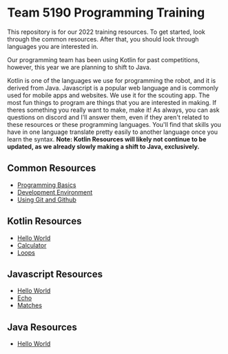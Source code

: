 # Team 5190 Programming Training
This repository is for our 2022 training resources.
To get started, look through the common resources. After that, you should look through languages you are interested in. 

Our programming team has been using Kotlin for past competitions, however, this year we are planning to shift to Java. 

Kotlin is one of the languages we use for programming the robot, and it is derived from Java. Javascript is a popular web language and is commonly used for mobile apps and websites. We use it for the scouting app. The most fun things to program are things that you are interested in making. If theres something you really want to make, make it! As always, you can ask questions on discord and I'll answer them, even if they aren't related to these resources or these programming languages. You'll find that skills you have in one language translate pretty easily to another language once you learn the syntax.
**Note: Kotlin Resources will likely not continue to be updated, as we already slowly making a shift to Java, exclusively.**

## Common Resources
- [Programming Basics](common/basics.md)
- [Development Environment](common/ide.md)
- [Using Git and Github](common/git.md)

## Kotlin Resources
- [Hello World](kotlin/helloworld.md)
- [Calculator](kotlin/calculator.md)
- [Loops](kotlin/loops.md)

## Javascript Resources
- [Hello World](javascript/helloworld.md)
- [Echo](javascript/echo.md)
- [Matches](javascript/matches.md)

## Java Resources
- [Hello World](java/helloworld.md)

